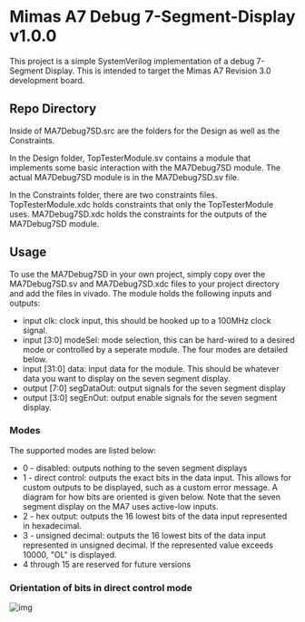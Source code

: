 # Mimas A7 Debug 7-Segment-Display v1.0.0

This project is a simple SystemVerilog implementation of a debug 7-Segment Display.
This is intended to target the Mimas A7 Revision 3.0 development board.

## Repo Directory

Inside of MA7Debug7SD.src are the folders for the Design as well as the Constraints.

In the Design folder, TopTesterModule.sv contains a module that implements some
basic interaction with the MA7Debug7SD module. The actual MA7Debug7SD module is
in the MA7Debug7SD.sv file.

In the Constraints folder, there are two constraints files. TopTesterModule.xdc
holds constraints that only the TopTesterModule uses. MA7Debug7SD.xdc holds the
constraints for the outputs of the MA7Debug7SD module.

## Usage

To use the MA7Debug7SD in your own project, simply copy over the MA7Debug7SD.sv and
MA7Debug7SD.xdc files to your project directory and add the files in vivado. The
module holds the following inputs and outputs:

- input clk: clock input, this should be hooked up to a 100MHz clock signal.
- input [3:0] modeSel: mode selection, this can be hard-wired to a desired mode
    or controlled by a seperate module. The four modes are detailed below.
- input [31:0] data: input data for the module. This should be whatever data you
    want to display on the seven segment display.
- output [7:0] segDataOut: output signals for the seven segment display
- output [3:0] segEnOut: output enable signals for the seven segment display.

### Modes

The supported modes are listed below:
- 0 - disabled: outputs nothing to the seven segment displays
- 1 - direct control: outputs the exact bits in the data input. This allows for
    custom outputs to be displayed, such as a custom error message. A diagram for
    how bits are oriented is given below. Note that the seven segment display on
    the MA7 uses active-low inputs.
- 2 - hex output: outputs the 16 lowest bits of the data input represented in
    hexadecimal.
- 3 - unsigned decimal: outputs the 16 lowest bits of the data input represented in
    unsigned decimal. If the represented value exceeds 10000, "OL" is displayed.
- 4 through 15 are reserved for future versions


### Orientation of bits in direct control mode
![img](https://cdn.discordapp.com/attachments/601895458453061655/884285251172581407/unknown.png)